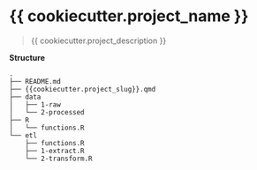 # {{ cookiecutter.project_name }}
> {{ cookiecutter.project_description }}

**Structure**

```
.
├── README.md
├── {{cookiecutter.project_slug}}.qmd
├── data
│   ├── 1-raw
│   └── 2-processed
├── R
│   └── functions.R
└── etl
    ├── functions.R
    ├── 1-extract.R
    └── 2-transform.R
```